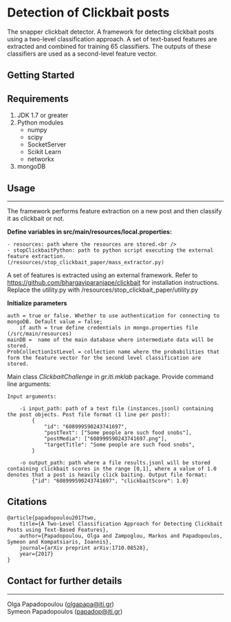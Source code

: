 # Detection of Clickbait posts #

The snapper clickbait detector.
A framework for detecting clickbait posts using a two-level classification approach. A set of text-based features are extracted and combined for training 65 classifiers. The outputs of these classifiers are used as a second-level feature vector.

## Getting Started ##

## Requirements ##

1. JDK 1.7 or greater
2. Python modules
	- numpy
	- scipy
	- SocketServer
	- Scikit Learn
	- networkx
3. mongoDB

## Usage
------------------
The framework performs feature extraction on a new post and then classify it as clickbait or not. 

**Define variables in src/main/resources/local.properties:** <br />

	- resources: path where the resources are stored.<br />
	- stopClickbaitPython: path to python script executing the external feature extraction. (/resources/stop_clickbait_paper/mass_extractor.py)
	
A set of features is extracted using an external framework. Refer to https://github.com/bhargaviparanjape/clickbait for installation instructions. Replace the utility.py with /resources/stop_clickbait_paper/utility.py

**Initialize parameters** <br />

	auth = true or false. Whether to use authentication for connecting to mongoDB. Default value = false;
		if auth = true define credentials in mongo.properties file (/src/main/resources)
	mainDB =  name of the main database where intermediate data will be stored.
	ProbCollection1stLevel = collection name where the probabilities that form the feature vector for the second level classification are stored.
	

Main class *ClickbaitChallenge* in *gr.iti.mklab* package. Provide command line arguments:

	Input arguments:

		-i input_path: path of a text file (instances.jsonl) containing the post objects. Post file format (1 line per post):
			{
				"id": "608999590243741697",
				"postText": ["Some people are such food snobs"],
				"postMedia": ["608999590243741697.png"],
				"targetTitle": "Some people are such food snobs",
			}     

	 	-o output_path: path where a file results.jsonl will be stored containing clickbait scores in the range [0,1], where a value of 1.0 denotes that a post is heavily click baiting. Output file format:
			{"id": "608999590243741697", "clickbaitScore": 1.0}

## Citations

	@article{papadopoulou2017two,
		title={A Two-Level Classification Approach for Detecting Clickbait Posts using Text-Based Features},
		author={Papadopoulou, Olga and Zampoglou, Markos and Papadopoulos, Symeon and Kompatsiaris, Ioannis},
		journal={arXiv preprint arXiv:1710.08528},
		year={2017}
	}
		
## Contact for further details
------------------
Olga Papadopoulou (<olgapapa@iti.gr>) <br />
Symeon Papadopoulos (<papadop@iti.gr>)
